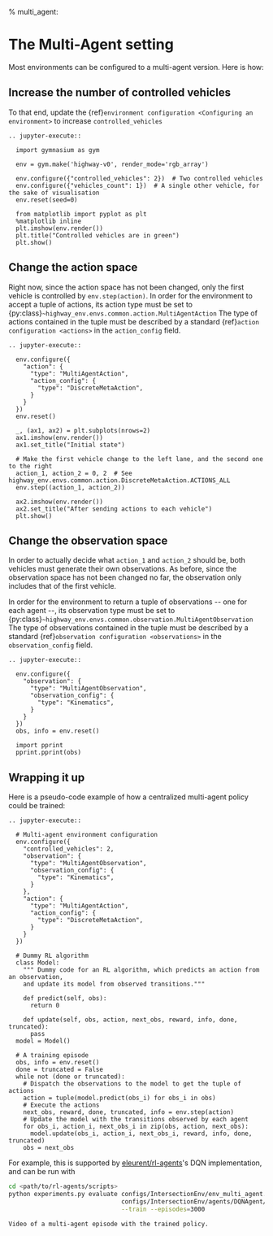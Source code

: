 % multi_agent:

# The Multi-Agent setting

Most environments can be configured to a multi-agent version. Here is how:

## Increase the number of controlled vehicles

To that end, update the {ref}`environment configuration <Configuring an environment>` to increase `controlled_vehicles`

```{eval-rst}
.. jupyter-execute::

  import gymnasium as gym

  env = gym.make('highway-v0', render_mode='rgb_array')

  env.configure({"controlled_vehicles": 2})  # Two controlled vehicles
  env.configure({"vehicles_count": 1})  # A single other vehicle, for the sake of visualisation
  env.reset(seed=0)

  from matplotlib import pyplot as plt
  %matplotlib inline
  plt.imshow(env.render())
  plt.title("Controlled vehicles are in green")
  plt.show()
```

## Change the action space

Right now, since the action space has not been changed, only the first vehicle is controlled by `env.step(action)`.
In order for the environment to accept a tuple of actions, its action type must be set to {py:class}`~highway_env.envs.common.action.MultiAgentAction`
The type of actions contained in the tuple must be described by a standard {ref}`action configuration <actions>` in the `action_config` field.

```{eval-rst}
.. jupyter-execute::

  env.configure({
    "action": {
      "type": "MultiAgentAction",
      "action_config": {
        "type": "DiscreteMetaAction",
      }
    }
  })
  env.reset()

  _, (ax1, ax2) = plt.subplots(nrows=2)
  ax1.imshow(env.render())
  ax1.set_title("Initial state")

  # Make the first vehicle change to the left lane, and the second one to the right
  action_1, action_2 = 0, 2  # See highway_env.envs.common.action.DiscreteMetaAction.ACTIONS_ALL
  env.step((action_1, action_2))

  ax2.imshow(env.render())
  ax2.set_title("After sending actions to each vehicle")
  plt.show()

```

## Change the observation space

In order to actually decide what `action_1` and `action_2` should be, both vehicles must generate their own observations.
As before, since the observation space has not been changed no far, the observation only includes that of the first vehicle.

In order for the environment to return a tuple of observations -- one for each agent --, its observation type must be set to {py:class}`~highway_env.envs.common.observation.MultiAgentObservation`
The type of observations contained in the tuple must be described by a standard {ref}`observation configuration <observations>` in the `observation_config` field.

```{eval-rst}
.. jupyter-execute::

  env.configure({
    "observation": {
      "type": "MultiAgentObservation",
      "observation_config": {
        "type": "Kinematics",
      }
    }
  })
  obs, info = env.reset()

  import pprint
  pprint.pprint(obs)
```

## Wrapping it up

Here is a pseudo-code example of how a centralized multi-agent policy could be trained:

```{eval-rst}
.. jupyter-execute::

  # Multi-agent environment configuration
  env.configure({
    "controlled_vehicles": 2,
    "observation": {
      "type": "MultiAgentObservation",
      "observation_config": {
        "type": "Kinematics",
      }
    },
    "action": {
      "type": "MultiAgentAction",
      "action_config": {
        "type": "DiscreteMetaAction",
      }
    }
  })

  # Dummy RL algorithm
  class Model:
    """ Dummy code for an RL algorithm, which predicts an action from an observation,
    and update its model from observed transitions."""

    def predict(self, obs):
      return 0

    def update(self, obs, action, next_obs, reward, info, done, truncated):
      pass
  model = Model()

  # A training episode
  obs, info = env.reset()
  done = truncated = False
  while not (done or truncated):
    # Dispatch the observations to the model to get the tuple of actions
    action = tuple(model.predict(obs_i) for obs_i in obs)
    # Execute the actions
    next_obs, reward, done, truncated, info = env.step(action)
    # Update the model with the transitions observed by each agent
    for obs_i, action_i, next_obs_i in zip(obs, action, next_obs):
      model.update(obs_i, action_i, next_obs_i, reward, info, done, truncated)
    obs = next_obs

```

For example, this is supported by [eleurent/rl-agents](https://github.com/eleurent/rl-agents)'s DQN implementation, and can be run with

```bash
cd <path/to/rl-agents/scripts>
python experiments.py evaluate configs/IntersectionEnv/env_multi_agent.json \
                               configs/IntersectionEnv/agents/DQNAgent/ego_attention_2h.json \
                               --train --episodes=3000
```

```{figure} https://raw.githubusercontent.com/eleurent/highway-env/gh-media/docs/media/intersection_multi_agent.gif
Video of a multi-agent episode with the trained policy.
```
